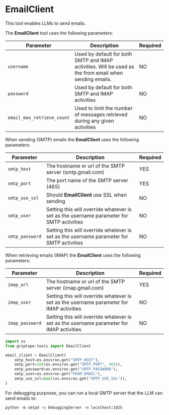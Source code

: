 # EmailClient

This tool enables LLMs to send emails.

The **EmailClient** tool uses the following parameters: 

| Parameter      | Description                                                            | Required |
| ----------- |------------------------------------------------------------------------|----------|
| `username`  | Used by default for both SMTP and IMAP activities. Will be used as the from email when sending emails.                      | NO |
| `password`       | Used by default for both SMTP and IMAP activities                         | NO |
| `email_max_retrieve_count`    | Used to limit the number of messages retrieved during any given activities | NO |

When sending (SMTP) emails the **EmailClient** uses the following parameters:

| Parameter      | Description                          | Required |
| ----------- | ------------------------------------ |----------|
| `smtp_host`  | The hostname or url of the SMTP server (smtp.gmail.com)  | YES |
| `smtp_port`       | The port name of the SMTP server (465) | YES |
| `smtp_use_ssl` | Should **EmailClient** use SSL when sending | NO |
| `smtp_user`       | Setting this will override whatever is set as the username parameter for SMTP activities | NO |
| `smtp_password`    | Setting this will override whatever is set as the username parameter for SMTP activities | NO |

When retrieving emails (IMAP) the **EmailClient** uses the following parameters: 

| Parameter      | Description                          | Required |
| ----------- | ------------------------------------ |----------|
| `imap_url`  | The hostname or url of the SMTP server (imap.gmail.com)  | YES |
| `imap_user`       | Setting this will override whatever is set as the username parameter for IMAP activities | NO |
| `imap_password`    | Setting this will override whatever is set as the username parameter for IMAP activities | NO |

```python
import os
from griptape.tools import EmailClient

email_client = EmailClient(
    smtp_host=os.environ.get("SMTP_HOST"),
    smtp_port=int(os.environ.get("SMTP_PORT", 465)),
    smtp_password=os.environ.get("SMTP_PASSWORD"),
    smtp_user=os.environ.get("FROM_EMAIL"),
    smtp_use_ssl=bool(os.environ.get("SMTP_USE_SSL")),
)
```

For debugging purposes, you can run a local SMTP server that the LLM can send emails to:

```shell
python -m smtpd -c DebuggingServer -n localhost:1025
```
